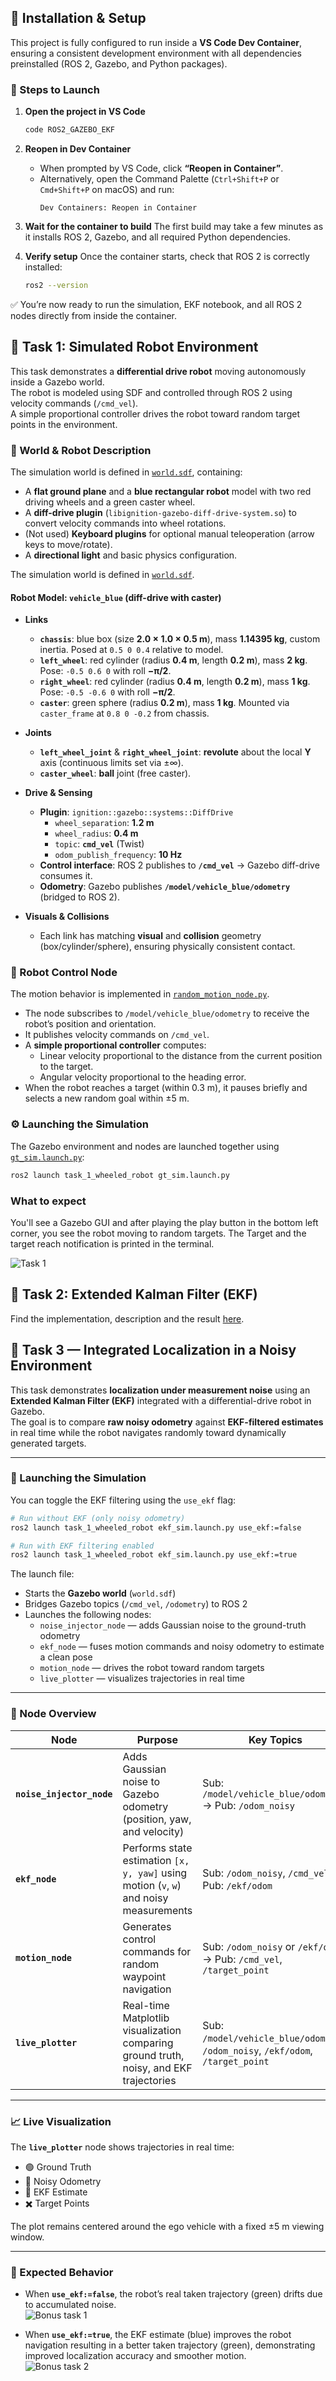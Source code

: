 ## 🧩 Installation & Setup

This project is fully configured to run inside a **VS Code Dev Container**, ensuring a consistent development environment with all dependencies preinstalled (ROS 2, Gazebo, and Python packages).

### 🚀 Steps to Launch

1. **Open the project in VS Code**
   ```bash
   code ROS2_GAZEBO_EKF
   ```

2. **Reopen in Dev Container**
   - When prompted by VS Code, click **“Reopen in Container”**.  
   - Alternatively, open the Command Palette (`Ctrl+Shift+P` or `Cmd+Shift+P` on macOS) and run:
     ```
     Dev Containers: Reopen in Container
     ```

3. **Wait for the container to build**
   The first build may take a few minutes as it installs ROS 2, Gazebo, and all required Python dependencies.

4. **Verify setup**
   Once the container starts, check that ROS 2 is correctly installed:
   ```bash
   ros2 --version
   ```

✅ You’re now ready to run the simulation, EKF notebook, and all ROS 2 nodes directly from inside the container.


## 🦾 Task 1: Simulated Robot Environment

This task demonstrates a **differential drive robot** moving autonomously inside a Gazebo world.  
The robot is modeled using SDF and controlled through ROS 2 using velocity commands (`/cmd_vel`).  
A simple proportional controller drives the robot toward random target points in the environment.

### 🧱 World & Robot Description

The simulation world is defined in [`world.sdf`](src/task_1_wheeled_robot/world/world.sdf), containing:
- A **flat ground plane** and a **blue rectangular robot** model with two red driving wheels and a green caster wheel.
- A **diff-drive plugin** (`libignition-gazebo-diff-drive-system.so`) to convert velocity commands into wheel rotations.
- (Not used) **Keyboard plugins** for optional manual teleoperation (arrow keys to move/rotate).
- A **directional light** and basic physics configuration.

The simulation world is defined in [`world.sdf`](src/task_1_wheeled_robot/world/world.sdf).

#### Robot Model: `vehicle_blue` (diff-drive with caster)
- **Links**
  - **`chassis`**: blue box (size **2.0 × 1.0 × 0.5 m**), mass **1.14395 kg**, custom inertia. Posed at `0.5 0 0.4` relative to model.
  - **`left_wheel`**: red cylinder (radius **0.4 m**, length **0.2 m**), mass **2 kg**. Pose: `-0.5 0.6 0` with roll **−π/2**.
  - **`right_wheel`**: red cylinder (radius **0.4 m**, length **0.2 m**), mass **1 kg**. Pose: `-0.5 -0.6 0` with roll **−π/2**.
  - **`caster`**: green sphere (radius **0.2 m**), mass **1 kg**. Mounted via `caster_frame` at `0.8 0 -0.2` from chassis.

- **Joints**
  - **`left_wheel_joint`** & **`right_wheel_joint`**: **revolute** about the local **Y** axis (continuous limits set via ±∞).
  - **`caster_wheel`**: **ball** joint (free caster).

- **Drive & Sensing**
  - **Plugin**: `ignition::gazebo::systems::DiffDrive`
    - `wheel_separation`: **1.2 m**
    - `wheel_radius`: **0.4 m**
    - `topic`: **`cmd_vel`** (Twist)
    - `odom_publish_frequency`: **10 Hz**
  - **Control interface**: ROS 2 publishes to **`/cmd_vel`** → Gazebo diff-drive consumes it.
  - **Odometry**: Gazebo publishes **`/model/vehicle_blue/odometry`** (bridged to ROS 2).

- **Visuals & Collisions**
  - Each link has matching **visual** and **collision** geometry (box/cylinder/sphere), ensuring physically consistent contact.

### 🤖 Robot Control Node

The motion behavior is implemented in [`random_motion_node.py`](src/task_1_wheeled_robot/ros_nodes/random_motion_node.py).

- The node subscribes to `/model/vehicle_blue/odometry` to receive the robot’s position and orientation.
- It publishes velocity commands on `/cmd_vel`.
- A **simple proportional controller** computes:
  - Linear velocity proportional to the distance from the current position to the target.
  - Angular velocity proportional to the heading error.
- When the robot reaches a target (within 0.3 m), it pauses briefly and selects a new random goal within ±5 m.

### ⚙️ Launching the Simulation

The Gazebo environment and nodes are launched together using  
[`gt_sim.launch.py`](src/task_1_wheeled_robot/launch/gt_sim.launch.py):

```bash
ros2 launch task_1_wheeled_robot gt_sim.launch.py
```

### What to expect

You'll see a Gazebo GUI and after playing the play button in the bottom left corner, you see the robot moving to random targets. The Target and the target reach notification is printed in the terminal.

![Task 1](media/task_1.gif)


## 🧮 Task 2: Extended Kalman Filter (EKF)

Find the implementation, description and the result [here](https://github.com/ratulKabir/ros2_gazebo_ws/blob/main/src/task_1_wheeled_robot/task_1_wheeled_robot/core/ekf.ipynb).


## 🧭 Task 3 — Integrated Localization in a Noisy Environment

This task demonstrates **localization under measurement noise** using an **Extended Kalman Filter (EKF)** integrated with a differential-drive robot in Gazebo.  
The goal is to compare **raw noisy odometry** against **EKF-filtered estimates** in real time while the robot navigates randomly toward dynamically generated targets.

---

### 🚀 Launching the Simulation

You can toggle the EKF filtering using the `use_ekf` flag:

```bash
# Run without EKF (only noisy odometry)
ros2 launch task_1_wheeled_robot ekf_sim.launch.py use_ekf:=false

# Run with EKF filtering enabled
ros2 launch task_1_wheeled_robot ekf_sim.launch.py use_ekf:=true
```

The launch file:
- Starts the **Gazebo world** (`world.sdf`)  
- Bridges Gazebo topics (`/cmd_vel`, `/odometry`) to ROS 2  
- Launches the following nodes:  
  - `noise_injector_node` — adds Gaussian noise to the ground-truth odometry  
  - `ekf_node` — fuses motion commands and noisy odometry to estimate a clean pose  
  - `motion_node` — drives the robot toward random targets  
  - `live_plotter` — visualizes trajectories in real time  

---

### 🧩 Node Overview

| Node | Purpose | Key Topics |
|------|----------|------------|
| **`noise_injector_node`** | Adds Gaussian noise to Gazebo odometry (position, yaw, and velocity) | Sub: `/model/vehicle_blue/odometry` → Pub: `/odom_noisy` |
| **`ekf_node`** | Performs state estimation `[x, y, yaw]` using motion (`v`, `w`) and noisy measurements | Sub: `/odom_noisy`, `/cmd_vel` → Pub: `/ekf/odom` |
| **`motion_node`** | Generates control commands for random waypoint navigation | Sub: `/odom_noisy` or `/ekf/odom` → Pub: `/cmd_vel`, `/target_point` |
| **`live_plotter`** | Real-time Matplotlib visualization comparing ground truth, noisy, and EKF trajectories | Sub: `/model/vehicle_blue/odometry`, `/odom_noisy`, `/ekf/odom`, `/target_point` |

---


### 📈 Live Visualization

The **`live_plotter`** node shows trajectories in real time:  
- 🟢 Ground Truth  
- 🔴 Noisy Odometry  
- 🔵 EKF Estimate  
- ✖️ Target Points  

The plot remains centered around the ego vehicle with a fixed ±5 m viewing window.  

---

### 🧪 Expected Behavior

- When **`use_ekf:=false`**, the robot’s real taken trajectory (green) drifts due to accumulated noise.  
![Bonus task 1](media/bonus_1.gif)

- When **`use_ekf:=true`**, the EKF estimate (blue) improves the robot navigation resulting in a better taken trajectory (green), demonstrating improved localization accuracy and smoother motion.  
![Bonus task 2](media/bonus_2.gif)

